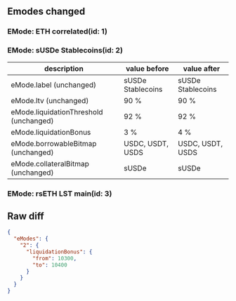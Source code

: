 ## Emodes changed

### EMode: ETH correlated(id: 1)



### EMode: sUSDe Stablecoins(id: 2)

| description | value before | value after |
| --- | --- | --- |
| eMode.label (unchanged) | sUSDe Stablecoins | sUSDe Stablecoins |
| eMode.ltv (unchanged) | 90 % | 90 % |
| eMode.liquidationThreshold (unchanged) | 92 % | 92 % |
| eMode.liquidationBonus | 3 % | 4 % |
| eMode.borrowableBitmap (unchanged) | USDC, USDT, USDS | USDC, USDT, USDS |
| eMode.collateralBitmap (unchanged) | sUSDe | sUSDe |


### EMode: rsETH LST main(id: 3)



## Raw diff

```json
{
  "eModes": {
    "2": {
      "liquidationBonus": {
        "from": 10300,
        "to": 10400
      }
    }
  }
}
```